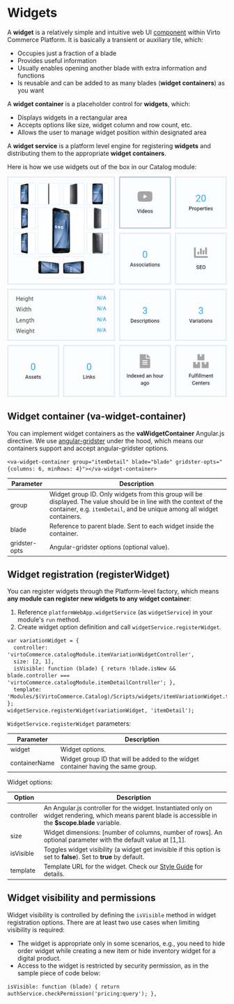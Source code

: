 # Widgets

A **widget** is a relatively simple and intuitive web UI [component](http://en.wikipedia.org/wiki/Software_component) within Virto Commerce Platform. It is basically a transient or auxiliary tile, which:

* Occupies just a fraction of a blade
* Provides useful information
* Usually enables opening another blade with extra information and functions
* Is reusable and can be added to as many blades (**widget containers**) as you want

A **widget container** is a placeholder control for **widgets**, which:

* Displays widgets in a rectangular area
* Accepts options like size, widget column and row count, etc.
* Allows the user to manage widget position within designated area

A **widget service** is a platform level engine for registering **widgets** and distributing them to the appropriate **widget containers**.

Here is how we use widgets out of the box in our Catalog module:

![Widget sample](media/04-widget-sample.png)

## Widget container (va-widget-container)

You can implement widget containers as the **vaWidgetContainer** Angular.js directive. We use [angular-gridster](http://manifestwebdesign.github.io/angular-gridster/) under the hood, which means our containers support and accept angular-gridster options. 

```
<va-widget-container group="itemDetail" blade="blade" gridster-opts="{columns: 6, minRows: 4}"></va-widget-container>
```

|Parameter    |Description|
|-------------|-----------|
|group        |Widget group ID. Only widgets from this group will be displayed. The value should be in line with the context of the container, e.g. `itemDetail`, and be unique among all widget containers.|
|blade        |Reference to parent blade. Sent to each widget inside the container.|
|gridster-opts|Angular-gridster options (optional value).|

## Widget registration (registerWidget)

You can register widgets through the Platform-level factory, which means **any module can register new widgets to any widget container**:

1. Reference `platformWebApp.widgetService` (as `widgetService`) in your module's `run` method.
1. Create widget option definition and call `widgetService.registerWidget`.

```
var variationWidget = {
  controller: 'virtoCommerce.catalogModule.itemVariationWidgetController',
  size: [2, 1],
  isVisible: function (blade) { return !blade.isNew && blade.controller === 'virtoCommerce.catalogModule.itemDetailController'; },
  template: 'Modules/$(VirtoCommerce.Catalog)/Scripts/widgets/itemVariationWidget.tpl.html'
};
widgetService.registerWidget(variationWidget, 'itemDetail');
```

`WidgetService.registerWidget` parameters:

|Parameter      |Description|
|---------------|-----------|
|widget         |Widget options.|
|containerName  |Widget group ID that will be added to the widget container having the same group.|

Widget options:

|Option       |Description                                                                                                                                              |
|-------------|---------------------------------------------------------------------------------------------------------------------------------------------------------|
|controller   |An Angular.js controller for the widget. Instantiated only on widget rendering, which means parent blade is accessible in the **$scope.blade** variable. |
|size         |Widget dimensions: [number of columns, number of rows]. An optional parameter with the default value at [1,1].|
|isVisible    |Toggles widget visibility (a widget get invisible if this option is set to **false**). Set to **true** by default.|
|template     |Template URL for the widget. Check our [Style Guide](../style-guide.md) for details.|

## Widget visibility and permissions

Widget visibility is controlled by defining the `isVisible` method in widget registration options. There are at least two use cases when limiting visibility is required:

* The widget is appropriate only in some scenarios, e.g., you need to hide order widget while creating a new item or hide inventory widget for a digital product.
* Access to the widget is restricted by security permission, as in the sample piece of code below:

```
isVisible: function (blade) { return authService.checkPermission('pricing:query'); },
```
